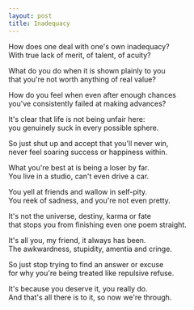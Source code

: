 ```yaml
---
layout: post
title: Inadequacy
---
```


How does one deal with one's own inadequacy?  
With true lack of merit, of talent, of acuity?

What do you do when it is shown plainly to you  
that you're not worth anything of real value?

How do you feel when even after enough chances  
you've consistently failed at making advances?

It's clear that life is not being unfair here:  
you genuinely suck in every possible sphere.

So just shut up and accept that you'll never win,  
never feel soaring success or happiness within.

What you're best at is being a loser by far.  
You live in a studio, can't even drive a car.

You yell at friends and wallow in self-pity.  
You reek of sadness, and you're not even pretty.

It's not the universe, destiny, karma or fate  
that stops you from finishing even one poem straight.

It's all you, my friend, it always has been.  
The awkwardness, stupidity, amentia and cringe.

So just stop trying to find an answer or excuse  
for why you're being treated like repulsive refuse.

It's because you deserve it, you really do.  
And that's all there is to it, so now we're through.
